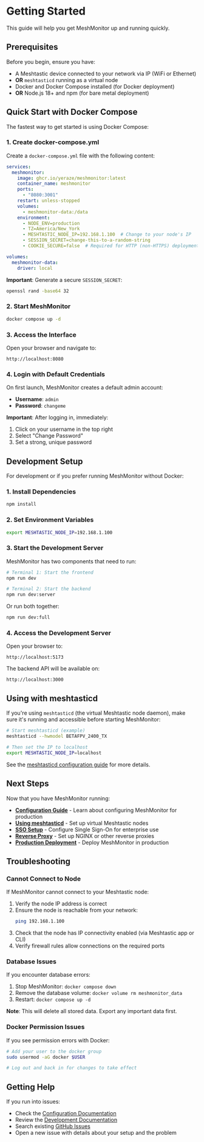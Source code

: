 # Getting Started

This guide will help you get MeshMonitor up and running quickly.

## Prerequisites

Before you begin, ensure you have:

- A Meshtastic device connected to your network via IP (WiFi or Ethernet)
- **OR** `meshtasticd` running as a virtual node
- Docker and Docker Compose installed (for Docker deployment)
- **OR** Node.js 18+ and npm (for bare metal deployment)

## Quick Start with Docker Compose

The fastest way to get started is using Docker Compose:

### 1. Create docker-compose.yml

Create a `docker-compose.yml` file with the following content:

```yaml
services:
  meshmonitor:
    image: ghcr.io/yeraze/meshmonitor:latest
    container_name: meshmonitor
    ports:
      - "8080:3001"
    restart: unless-stopped
    volumes:
      - meshmonitor-data:/data
    environment:
      - NODE_ENV=production
      - TZ=America/New_York
      - MESHTASTIC_NODE_IP=192.168.1.100  # Change to your node's IP
      - SESSION_SECRET=change-this-to-a-random-string
      - COOKIE_SECURE=false  # Required for HTTP (non-HTTPS) deployments

volumes:
  meshmonitor-data:
    driver: local
```

**Important**: Generate a secure `SESSION_SECRET`:

```bash
openssl rand -base64 32
```

### 2. Start MeshMonitor

```bash
docker compose up -d
```

### 3. Access the Interface

Open your browser and navigate to:

```
http://localhost:8080
```

### 4. Login with Default Credentials

On first launch, MeshMonitor creates a default admin account:

- **Username**: `admin`
- **Password**: `changeme`

**Important**: After logging in, immediately:

1. Click on your username in the top right
2. Select "Change Password"
3. Set a strong, unique password

## Development Setup

For development or if you prefer running MeshMonitor without Docker:

### 1. Install Dependencies

```bash
npm install
```

### 2. Set Environment Variables

```bash
export MESHTASTIC_NODE_IP=192.168.1.100
```

### 3. Start the Development Server

MeshMonitor has two components that need to run:

```bash
# Terminal 1: Start the frontend
npm run dev

# Terminal 2: Start the backend
npm run dev:server
```

Or run both together:

```bash
npm run dev:full
```

### 4. Access the Development Server

Open your browser to:

```
http://localhost:5173
```

The backend API will be available on:

```
http://localhost:3000
```

## Using with meshtasticd

If you're using `meshtasticd` (the virtual Meshtastic node daemon), make sure it's running and accessible before starting MeshMonitor:

```bash
# Start meshtasticd (example)
meshtasticd --hwmodel BETAFPV_2400_TX

# Then set the IP to localhost
export MESHTASTIC_NODE_IP=localhost
```

See the [meshtasticd configuration guide](/configuration/meshtasticd) for more details.

## Next Steps

Now that you have MeshMonitor running:

- **[Configuration Guide](/configuration/)** - Learn about configuring MeshMonitor for production
- **[Using meshtasticd](/configuration/meshtasticd)** - Set up virtual Meshtastic nodes
- **[SSO Setup](/configuration/sso)** - Configure Single Sign-On for enterprise use
- **[Reverse Proxy](/configuration/reverse-proxy)** - Set up NGINX or other reverse proxies
- **[Production Deployment](/configuration/production)** - Deploy MeshMonitor in production

## Troubleshooting

### Cannot Connect to Node

If MeshMonitor cannot connect to your Meshtastic node:

1. Verify the node IP address is correct
2. Ensure the node is reachable from your network:
   ```bash
   ping 192.168.1.100
   ```
3. Check that the node has IP connectivity enabled (via Meshtastic app or CLI)
4. Verify firewall rules allow connections on the required ports

### Database Issues

If you encounter database errors:

1. Stop MeshMonitor: `docker compose down`
2. Remove the database volume: `docker volume rm meshmonitor_data`
3. Restart: `docker compose up -d`

**Note**: This will delete all stored data. Export any important data first.

### Docker Permission Issues

If you see permission errors with Docker:

```bash
# Add your user to the docker group
sudo usermod -aG docker $USER

# Log out and back in for changes to take effect
```

## Getting Help

If you run into issues:

- Check the [Configuration Documentation](/configuration/)
- Review the [Development Documentation](/development/)
- Search existing [GitHub Issues](https://github.com/yeraze/meshmonitor/issues)
- Open a new issue with details about your setup and the problem

